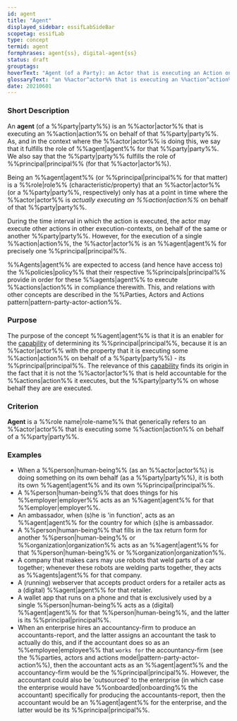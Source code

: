 ```yaml
---
id: agent
title: "Agent"
displayed_sidebar: essifLabSideBar
scopetag: essifLab
type: concept
termid: agent
formphrases: agent{ss}, digital-agent{ss}
status: draft
grouptags:
hoverText: "Agent (of a Party): an Actor that is executing an Action on behalf of a Party (called the Principal of that Actor)."
glossaryText: "an %%actor^actor%% that is executing an %%action^action%% on behalf of a %%party^party%% (called the %%principal^principal%% of that %%actor^actor%%)."
date: 20210601
---
```


### Short Description
An **agent** (of a %%party|party%%) is an %%actor|actor%% that is executing an %%action|action%% on behalf of that %%party|party%%. As, and in the context where the %%actor|actor%% is doing this, we say that it fulfills the role of %%agent|agent%% for that %%party|party%%. We also say that the %%party|party%% fulfills the role of %%principal|principal%% (for that %%actor|actor%%).

Being an %%agent|agent%% (or %%principal|principal%% for that matter) is a %%role|role%% (characteristic/property) that an %%actor|actor%% (or a %%party|party%%, respectively) only has at a point in time where the %%actor|actor%% is _actually executing an %%action|action%%_ on behalf of that %%party|party%%.

During the time interval in which the action is executed, the actor may execute other actions in other execution-contexts, on behalf of the same or another %%party|party%%. However, for the execution of a single %%action|action%%, the %%actor|actor%% is an %%agent|agent%% for precisely one %%principal|principal%%.

%%Agents|agent%% are expected to access (and hence have access to) the %%policies|policy%% that their respective %%principals|principal%% provide in order for these %%agents|agent%% to execute %%actions|action%% in compliance therewith. This, and relations with other concepts are described in the %%Parties, Actors and Actions pattern|pattern-party-actor-action%%.

### Purpose
The purpose of the concept %%agent|agent%% is that it is an enabler for the [capability](capability@) of determining its %%principal|principal%%, because it is an %%actor|actor%% with the property that it is executing some %%action|action%% on behalf of a %%party|party%%) - its %%principal|principal%%. The relevance of this [capability](capability@) finds its origin in the fact that it is not the %%actor|actor%% that is held accountable for the %%actions|action%% it executes, but the %%party|party%% on whose behalf they are are executed.
### Criterion
**Agent** is a %%role name|role-name%% that generically refers to an %%actor|actor%% that is executing some %%action|action%% on behalf of a %%party|party%%.

### Examples

- When a %%person|human-being%% (as an %%actor|actor%%) is doing something on its own behalf (as a %%party|party%%), it is both its own %%agent|agent%% and its own %%principal|principal%%.
- A %%person|human-being%% that does things for his %%employer|employer%% acts as an %%agent|agent%% for that %%employer|employer%%.
- An ambassador, when (s)he is 'in function', acts as an %%agent|agent%% for the country for which (s)he is ambassador.
- A %%person|human-being%% that fills in the tax return form for another %%person|human-being%% or %%organization|organization%% acts as an %%agent|agent%% for that %%person|human-being%% or %%organization|organization%%.
- A company that makes cars may use robots that weld parts of a car together; whenever these robots are welding parts together, they acts as %%agents|agent%% for that company.
- A (running) webserver that accepts product orders for a retailer acts as a (digital) %%agent|agent%% for that retailer.
- A wallet app that runs on a phone and that is exclusively used by a single %%person|human-being%% acts as a (digital) %%agent|agent%% for that %%person|human-being%%, and the latter is its %%principal|principal%%.
- When an enterprise hires an accountancy-firm to produce an accountants-report, and the latter assigns an accountant the task to actually do this, and if the accountant does so as an %%employee|employee%% that `works for` the accountancy-firm (see the %%parties, actors and actions model|pattern-party-actor-action%%), then the accountant acts as an %%agent|agent%% and the accountancy-firm would be the %%principal|principal%%. However, the accountant could also be 'outsourced' to the enterprise (in which case the enterprise would have %%onboarded|onboarding%% the accountant) specifically for producing the accountants-report, then the accountant would be an %%agent|agent%% for the enterprise, and the latter would be its %%principal|principal%%.
